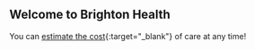 ## Welcome to Brighton Health

You can [estimate the cost](http://nathan4.dev.rivetaws.com:4102/s/reuRdH4PwnFU){:target="_blank"} of care at any time!


